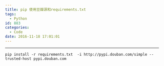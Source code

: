 ```yaml
---
title: pip 使用豆瓣源和requirements.txt
tags:
  - Python
id: 883
categories:
  - Code
date: 2016-11-18 17:01:01
---
```

* * *
    pip install -r requirements.txt  -i http://pypi.douban.com/simple --trusted-host pypi.douban.com
